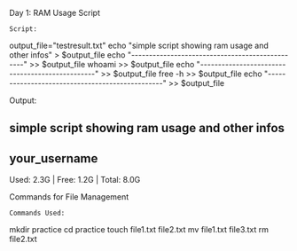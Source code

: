 Day 1: RAM Usage Script

    Script:

output_file="testresult.txt"
echo "simple script showing ram usage and other infos" > $output_file
echo "------------------------------------------------" >> $output_file
whoami >> $output_file
echo "------------------------------------------------" >> $output_file
free -h >> $output_file
echo "------------------------------------------------" >> $output_file

Output:

simple script showing ram usage and other infos
------------------------------------------------
your_username
------------------------------------------------
Used: 2.3G | Free: 1.2G | Total: 8.0G


Commands for File Management

    Commands Used:

mkdir practice
cd practice
touch file1.txt file2.txt
mv file1.txt file3.txt
rm file2.txt

